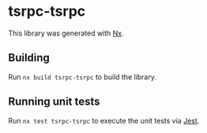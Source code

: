 # tsrpc-tsrpc

This library was generated with [Nx](https://nx.dev).

## Building

Run `nx build tsrpc-tsrpc` to build the library.

## Running unit tests

Run `nx test tsrpc-tsrpc` to execute the unit tests via [Jest](https://jestjs.io).
